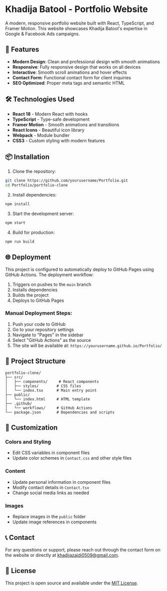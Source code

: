 # Khadija Batool - Portfolio Website

A modern, responsive portfolio website built with React, TypeScript, and Framer Motion. This website showcases Khadija Batool's expertise in Google & Facebook Ads campaigns.

## 🚀 Features

- **Modern Design**: Clean and professional design with smooth animations
- **Responsive**: Fully responsive design that works on all devices
- **Interactive**: Smooth scroll animations and hover effects
- **Contact Form**: Functional contact form for client inquiries
- **SEO Optimized**: Proper meta tags and semantic HTML

## 🛠️ Technologies Used

- **React 18** - Modern React with hooks
- **TypeScript** - Type-safe development
- **Framer Motion** - Smooth animations and transitions
- **React Icons** - Beautiful icon library
- **Webpack** - Module bundler
- **CSS3** - Custom styling with modern features

## 📦 Installation

1. Clone the repository:
```bash
git clone https://github.com/yourusername/Portfolio.git
cd Portfolio/portfolio-clone
```

2. Install dependencies:
```bash
npm install
```

3. Start the development server:
```bash
npm start
```

4. Build for production:
```bash
npm run build
```

## 🌐 Deployment

This project is configured to automatically deploy to GitHub Pages using GitHub Actions. The deployment workflow:

1. Triggers on pushes to the `main` branch
2. Installs dependencies
3. Builds the project
4. Deploys to GitHub Pages

### Manual Deployment Steps:

1. Push your code to GitHub
2. Go to your repository settings
3. Navigate to "Pages" in the sidebar
4. Select "GitHub Actions" as the source
5. The site will be available at: `https://yourusername.github.io/Portfolio/`

## 📁 Project Structure

```
portfolio-clone/
├── src/
│   ├── components/     # React components
│   ├── styles/        # CSS files
│   └── index.tsx      # Main entry point
├── public/
│   └── index.html     # HTML template
├── .github/
│   └── workflows/     # GitHub Actions
└── package.json       # Dependencies and scripts
```

## 🎨 Customization

### Colors and Styling
- Edit CSS variables in component files
- Update color schemes in `Contact.css` and other style files

### Content
- Update personal information in component files
- Modify contact details in `Contact.tsx`
- Change social media links as needed

### Images
- Replace images in the `public` folder
- Update image references in components

## 📞 Contact

For any questions or support, please reach out through the contact form on the website or directly at khadijazaidi0509@gmail.com.

## 📄 License

This project is open source and available under the [MIT License](LICENSE). 